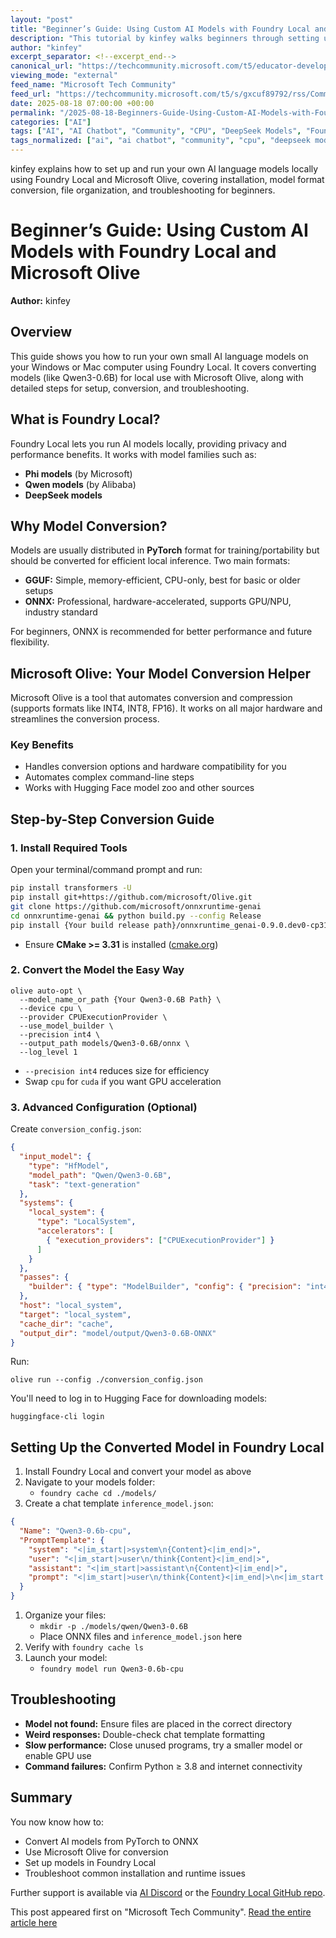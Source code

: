 ```yaml
---
layout: "post"
title: "Beginner’s Guide: Using Custom AI Models with Foundry Local and Microsoft Olive"
description: "This tutorial by kinfey walks beginners through setting up custom AI language models such as Qwen3-0.6B on their local machine using Foundry Local. The guide covers model format differences, why and how to convert models, a step-by-step process using Microsoft Olive, required folder structures, troubleshooting common errors, and tips for maximizing local AI performance."
author: "kinfey"
excerpt_separator: <!--excerpt_end-->
canonical_url: "https://techcommunity.microsoft.com/t5/educator-developer-blog/how-to-use-custom-models-with-foundry-local-a-beginner-s-guide/ba-p/4428857"
viewing_mode: "external"
feed_name: "Microsoft Tech Community"
feed_url: "https://techcommunity.microsoft.com/t5/s/gxcuf89792/rss/Community"
date: 2025-08-18 07:00:00 +00:00
permalink: "/2025-08-18-Beginners-Guide-Using-Custom-AI-Models-with-Foundry-Local-and-Microsoft-Olive.html"
categories: ["AI"]
tags: ["AI", "AI Chatbot", "Community", "CPU", "DeepSeek Models", "Foundry Local", "GGUF", "GPU", "Hugging Face", "INT4", "Local Inference", "Mac", "Microsoft Olive", "Model Compression", "Model Conversion", "ONNX", "Phi Models", "Python", "PyTorch", "Qwen Models", "Qwen3 0.6B", "Transformers", "Windows"]
tags_normalized: ["ai", "ai chatbot", "community", "cpu", "deepseek models", "foundry local", "gguf", "gpu", "hugging face", "int4", "local inference", "mac", "microsoft olive", "model compression", "model conversion", "onnx", "phi models", "python", "pytorch", "qwen models", "qwen3 0 dot 6b", "transformers", "windows"]
---
```


kinfey explains how to set up and run your own AI language models locally using Foundry Local and Microsoft Olive, covering installation, model format conversion, file organization, and troubleshooting for beginners.<!--excerpt_end-->

# Beginner’s Guide: Using Custom AI Models with Foundry Local and Microsoft Olive

**Author:** kinfey

## Overview

This guide shows you how to run your own small AI language models on your Windows or Mac computer using Foundry Local. It covers converting models (like Qwen3-0.6B) for local use with Microsoft Olive, along with detailed steps for setup, conversion, and troubleshooting.

## What is Foundry Local?

Foundry Local lets you run AI models locally, providing privacy and performance benefits. It works with model families such as:

- **Phi models** (by Microsoft)
- **Qwen models** (by Alibaba)
- **DeepSeek models**

## Why Model Conversion?

Models are usually distributed in **PyTorch** format for training/portability but should be converted for efficient local inference. Two main formats:

- **GGUF:** Simple, memory-efficient, CPU-only, best for basic or older setups
- **ONNX:** Professional, hardware-accelerated, supports GPU/NPU, industry standard

For beginners, ONNX is recommended for better performance and future flexibility.

## Microsoft Olive: Your Model Conversion Helper

Microsoft Olive is a tool that automates conversion and compression (supports formats like INT4, INT8, FP16). It works on all major hardware and streamlines the conversion process.

### Key Benefits

- Handles conversion options and hardware compatibility for you
- Automates complex command-line steps
- Works with Hugging Face model zoo and other sources

## Step-by-Step Conversion Guide

### 1. Install Required Tools

Open your terminal/command prompt and run:

```bash
pip install transformers -U
pip install git+https://github.com/microsoft/Olive.git
git clone https://github.com/microsoft/onnxruntime-genai
cd onnxruntime-genai && python build.py --config Release
pip install {Your build release path}/onnxruntime_genai-0.9.0.dev0-cp311-cp311-linux_x86_64.whl
```

- Ensure **CMake >= 3.31** is installed ([cmake.org](https://cmake.org/download/))

### 2. Convert the Model the Easy Way

```
olive auto-opt \
  --model_name_or_path {Your Qwen3-0.6B Path} \
  --device cpu \
  --provider CPUExecutionProvider \
  --use_model_builder \
  --precision int4 \
  --output_path models/Qwen3-0.6B/onnx \
  --log_level 1
```

- `--precision int4` reduces size for efficiency
- Swap `cpu` for `cuda` if you want GPU acceleration

### 3. Advanced Configuration (Optional)

Create `conversion_config.json`:

```json
{
  "input_model": {
    "type": "HfModel",
    "model_path": "Qwen/Qwen3-0.6B",
    "task": "text-generation"
  },
  "systems": {
    "local_system": {
      "type": "LocalSystem",
      "accelerators": [
        { "execution_providers": ["CPUExecutionProvider"] }
      ]
    }
  },
  "passes": {
    "builder": { "type": "ModelBuilder", "config": { "precision": "int4" } }
  },
  "host": "local_system",
  "target": "local_system",
  "cache_dir": "cache",
  "output_dir": "model/output/Qwen3-0.6B-ONNX"
}
```

Run:

```
olive run --config ./conversion_config.json
```

You'll need to log in to Hugging Face for downloading models:

```
huggingface-cli login
```

## Setting Up the Converted Model in Foundry Local

1. Install Foundry Local and convert your model as above
2. Navigate to your models folder:
   - `foundry cache cd ./models/`
3. Create a chat template `inference_model.json`:

```json
{
  "Name": "Qwen3-0.6b-cpu",
  "PromptTemplate": {
    "system": "<|im_start|>system\n{Content}<|im_end|>",
    "user": "<|im_start|>user\n/think{Content}<|im_end|>",
    "assistant": "<|im_start|>assistant\n{Content}<|im_end|>",
    "prompt": "<|im_start|>user\n/think{Content}<|im_end|>\n<|im_start|>assistant"
  }
}
```

1. Organize your files:
   - `mkdir -p ./models/qwen/Qwen3-0.6B`
   - Place ONNX files and `inference_model.json` here
2. Verify with `foundry cache ls`
3. Launch your model:
   - `foundry model run Qwen3-0.6b-cpu`

## Troubleshooting

- **Model not found:** Ensure files are placed in the correct directory
- **Weird responses:** Double-check chat template formatting
- **Slow performance:** Close unused programs, try a smaller model or enable GPU use
- **Command failures:** Confirm Python ≥ 3.8 and internet connectivity

## Summary

You now know how to:

- Convert AI models from PyTorch to ONNX
- Use Microsoft Olive for conversion
- Set up models in Foundry Local
- Troubleshoot common installation and runtime issues

Further support is available via [AI Discord](https://aka.ms/ai/discord) or the [Foundry Local GitHub repo](https://github.com/microsoft/foundry-Local).

This post appeared first on "Microsoft Tech Community". [Read the entire article here](https://techcommunity.microsoft.com/t5/educator-developer-blog/how-to-use-custom-models-with-foundry-local-a-beginner-s-guide/ba-p/4428857)
